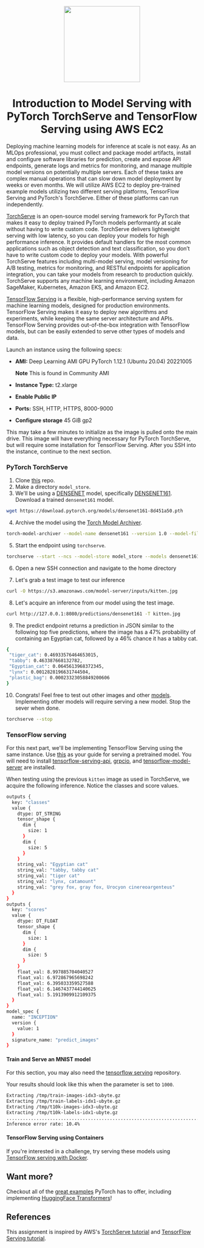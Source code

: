 <p align = "center" draggable=”false” ><img src="https://user-images.githubusercontent.com/37101144/161836199-fdb0219d-0361-4988-bf26-48b0fad160a3.png"
     width="200px"
     height="auto"/>
</p>



# <h1 align="center" id="heading">Introduction to Model Serving with PyTorch TorchServe and TensorFlow Serving using AWS EC2</h1>

Deploying machine learning models for inference at scale is not easy. As an MLOps professional, you must collect and package model artifacts, install and configure software libraries for prediction, create and expose API endpoints, generate logs and metrics for monitoring, and manage multiple model versions on potentially multiple servers. Each of these tasks are complex manual operations that can slow down model deployment by weeks or even months. We will utilize AWS EC2 to deploy pre-trained example models utilizing two different serving platforms, TensorFlow Serving and PyTorch's TorchServe. Either of these platforms can run independently.

[TorchServe](https://pytorch.org/serve/) is an open-source model serving framework for PyTorch that makes it easy to deploy trained PyTorch models performantly at scale without having to write custom code. TorchServe delivers lightweight serving with low latency, so you can deploy your models for high performance inference. It provides default handlers for the most common applications such as object detection and text classification, so you don’t have to write custom code to deploy your models. With powerful TorchServe features including multi-model serving, model versioning for A/B testing, metrics for monitoring, and RESTful endpoints for application integration, you can take your models from research to production quickly. TorchServe supports any machine learning environment, including Amazon SageMaker, Kubernetes, Amazon EKS, and Amazon EC2.

[TensorFlow Serving](https://www.tensorflow.org/tfx/guide/serving) is a flexible, high-performance serving system for machine learning models, designed for production environments. TensorFlow Serving makes it easy to deploy new algorithms and experiments, while keeping the same server architecture and APIs. TensorFlow Serving provides out-of-the-box integration with TensorFlow models, but can be easily extended to serve other types of models and data.

Launch an instance using the following specs:
- **AMI:** Deep Learning AMI GPU PyTorch 1.12.1 (Ubuntu 20.04) 20221005

  **Note** This is found in Community AMI
- **Instance Type:** t2.xlarge
- **Enable Public IP**
- **Ports:** SSH, HTTP, HTTPS, 8000-9000
- **Configure storage** 45 GiB gp2

This may take a few minutes to initialize as the image is pulled onto the main drive. This image will have everything necessary for PyTorch TorchServe, but will require some installation for TensorFlow Serving. After you SSH into the instance, continue to the next section.

### PyTorch TorchServe

1. Clone [this](https://github.com/pytorch/serve) repo.
2. Make a directory `model_store`.
3. We'll be using a [DENSENET](https://pytorch.org/vision/main/models/densenet.html) model, specifically [DENSENET161](https://pytorch.org/vision/main/models/generated/torchvision.models.densenet161.html#torchvision.models.densenet161). Download a trained `densenet161` model.
```bash
wget https://download.pytorch.org/models/densenet161-8d451a50.pth
```
4. Archive the model using the [Torch Model Archiver](https://github.com/pytorch/serve/blob/master/model-archiver/README.md).
```bash
torch-model-archiver --model-name densenet161 --version 1.0 --model-file ./serve/examples/image_classifier/densenet_161/model.py --serialized-file densenet161-8d451a50.pth --export-path model_store --extra-files ./serve/examples/image_classifier/index_to_name.json --handler image_classifier
```
5. Start the endpoint using `torchserve`.
```bash
torchserve --start --ncs --model-store model_store --models densenet161.mar
```

6. Open a new SSH connection and navigate to the home directory

7. Let's grab a test image to test our inference
```bash
curl -O https://s3.amazonaws.com/model-server/inputs/kitten.jpg
```

8. Let's acquire an inference from our model using the test image.
``` bash
curl http://127.0.0.1:8080/predictions/densenet161 -T kitten.jpg
```

9. The predict endpoint returns a prediction in JSON similar to the following top five predictions, where the image has a 47% probability of containing an Egyptian cat, followed by a 46% chance it has a tabby cat.
```bash
{
 "tiger_cat": 0.46933576464653015,
 "tabby": 0.463387668132782,
 "Egyptian_cat": 0.0645613968372345,
 "lynx": 0.0012828196631744504,
 "plastic_bag": 0.00023323058849200606
}
```

10. Congrats! Feel free to test out other images and other [models](https://github.com/pytorch/serve/tree/master/examples). Implementing other models will require serving a new model. Stop the sever when done.
```bash
torchserve --stop
```

### TensorFlow serving

For this next part, we'll be implementing TensorFlow Serving using the same instance. Use [this](https://docs.aws.amazon.com/dlami/latest/devguide/tutorial-tfserving.html) as your guide for serving a pretrained model. You will need to install [tensorflow-serving-api](https://pypi.org/project/tensorflow-serving-api/), [grpcio](https://pypi.org/project/grpcio/), and [tensorflow-model-server](https://www.tensorflow.org/tfx/serving/setup) are installed.

When testing using the previous `kitten` image as used in TorchServe, we acquire the following inference. Notice the classes and score values.
```bash
outputs {
  key: "classes"
  value {
    dtype: DT_STRING
    tensor_shape {
      dim {
        size: 1
      }
      dim {
        size: 5
      }
    }
    string_val: "Egyptian cat"
    string_val: "tabby, tabby cat"
    string_val: "tiger cat"
    string_val: "lynx, catamount"
    string_val: "grey fox, gray fox, Urocyon cinereoargenteus"
  }
}
outputs {
  key: "scores"
  value {
    dtype: DT_FLOAT
    tensor_shape {
      dim {
        size: 1
      }
      dim {
        size: 5
      }
    }
    float_val: 8.997885704040527
    float_val: 6.972867965698242
    float_val: 6.395033359527588
    float_val: 6.1467437744140625
    float_val: 5.1913909912109375
  }
}
model_spec {
  name: "INCEPTION"
  version {
    value: 1
  }
  signature_name: "predict_images"
}
```

#### Train and Serve an MNIST model

For this section, you may also need the [tensorflow serving](https://github.com/tensorflow/serving) repository.

Your results should look like this when the parameter is set to `1000`.

```bash
Extracting /tmp/train-images-idx3-ubyte.gz
Extracting /tmp/train-labels-idx1-ubyte.gz
Extracting /tmp/t10k-images-idx3-ubyte.gz
Extracting /tmp/t10k-labels-idx1-ubyte.gz
........................................................................................................................................................................................................................................................................................................................................................................................................................................................................................................................................................................................................................................................................................................................................................................................................................................................................................................................................................................................................................................
Inference error rate: 10.4%
```

#### TensorFlow Serving using Containers

If you're interested in a challenge, try serving these models using [TensorFlow serving with Docker](https://www.tensorflow.org/tfx/serving/serving_advanced).

## Want more?
Checkout all of the [great examples](https://github.com/pytorch/serve/blob/master/README.md#serve-a-model) PyTorch has to offer, including implementing [HuggingFace Transformers](https://github.com/pytorch/serve/tree/master/examples/Huggingface_Transformers)!

## References
This assignment is inspired by AWS's [TorchServe tutorial](https://docs.aws.amazon.com/dlami/latest/devguide/tutorial-torchserve.html) and [TensorFlow Serving tutorial](https://docs.aws.amazon.com/dlami/latest/devguide/tutorial-tfserving.html).
